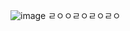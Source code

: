 ![image](https://github.com/hermes7144/Flow-To-Do/assets/46180611/97992410-4b23-4b67-9766-cdbb5f92d788)
ㄹㅇㅇㄹㅇㄹㅇㄹㅇ

